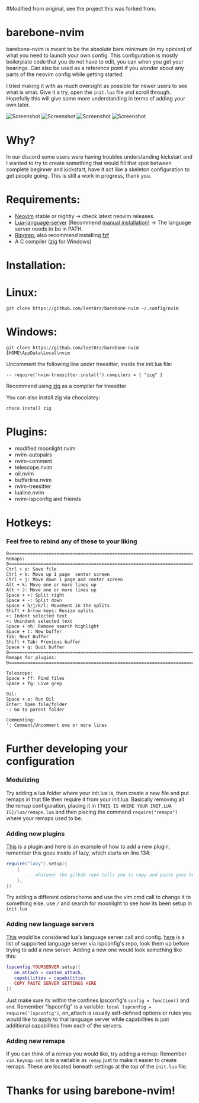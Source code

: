 
#Modified from original, see the project this was forked from.

# barebone-nvim
barebone-nvim is meant to be the absolute bare minimum (in my opinion) of what
you need to launch your own config. This configuration is mostly boilerplate
code that you do not have to edit, you can when you get your bearings. Can also
be used as a reference point if you wonder about any parts of the neovim config
while getting started.

I tried making it with as much oversight as possible for newer users to see what
is what. Give it a try, open the `init.lua` file and scroll through. Hopefully
this will give some more understanding in terms of adding your own later.

![Screenshot](https://i.imgur.com/Rencrzd.png)
![Screenshot](https://i.imgur.com/FFwbTaJ.png)
![Screenshot](https://i.imgur.com/oe7fB4n.png)
![Screenshot](https://i.imgur.com/0Bhvnp2.png)

# Why?
In our discord some users were having troubles understanding kickstart and I
wanted to try to create something that would fill that spot between complete
beginner and kickstart, have it act like a skeleton configuration to get people
going. This is still a work in progress, thank you.

# Requirements:
- [Neovim](https://github.com/neovim/neovim) stable or nightly -> check latest
  neovim releases.
- [Lua-language-server](https://github.com/LuaLS/lua-language-server) (Recommend
  [manual installation](https://luals.github.io/#neovim-install)) -> The
  language server needs to be in PATH.
- [Ripgrep](https://github.com/BurntSushi/ripgrep), also recommend installing
  [fzf](https://github.com/junegunn/fzf)
- A C compiler ([zig](https://ziglang.org/download/) for Windows)

# Installation:
# Linux:
```
git clone https://github.com/leet0rz/barebone-nvim ~/.config/nvim
```
# Windows:
```
git clone https://github.com/leet0rz/barebone-nvim $HOME\AppData\Local\nvim
```
Uncomment the following line under treesitter, inside the init.lua file:

```-- require('nvim-treesitter.install').compilers = { "zig" }```

Recommend using [zig](https://ziglang.org/download/) as a compiler for
treesitter

You can also install zig via chocolatey:
```
choco install zig
```

# Plugins:
- modified moonlight.nvim
- nvim-autopairs
- nvim-comment
- telescope.nvim
- oil.nvim
- bufferline.nvim
- nvim-treesitter
- lualine.nvim
- nvim-lspconfig and friends

# Hotkeys:

### Feel free to rebind any of these to your liking

```
0=============================================================================================0
Remaps:
0=============================================================================================0
Ctrl + s: Save file
Ctrl + k: Move up 1 page  center screen
Ctrl + j: Move down 1 page and center screen
Alt + k: Move one or more lines up
Alt + J: Move one or more lines up
Space + +: Split right
Space + -: Split down
Space + h/j/k/l: Movement in the splits
Shift + Arrow keys: Resize splits
>: Indent selected text
<: Unindent selected text
Space + nh: Remove search highlight
Space + t: New buffer 
Tab: Next Buffer
Shift + Tab: Previous buffer
Space + q: Quit buffer
0=============================================================================================0
Remaps for plugins:
0=============================================================================================0

Telescope:
Space + ff: Find files
Space + fg: Live grep

Oil:
Space + o: Run Oil
Enter: Open file/folder
-: Go to parent folder

Commenting:
': Comment/Uncomment one or more lines
```

# Further developing your configuration
### Modulizing
Try adding a lua folder where your init.lua is, then create a new file and put
remaps in that file then require it from your init.lua. Basically removing all
the remap configuration, placing it in `[THIS IS WHERE YOUR INIT.LUA
IS]/lua/remaps.lua` and then placing the command `require("remaps")` where your
remaps used to be. 

### Adding new plugins
[This](https://github.com/leet0rz/barebone-nvim/blob/main/init.lua#L135-L140) is
a plugin and here is an example of how to add a new plugin, remember this goes
inside of lazy, which starts on line 134:
```lua
require("lazy").setup({
    {
        -- whatever the github repo tells you to copy and paste goes here usually.
    },
})
```
Try adding a different colorscheme and use the vim.cmd call to change it to
something else. use `/` and search for moonlight to see how its been setup in
`init.lua`

### Adding new language servers
[This](https://github.com/leet0rz/barebone-nvim/blob/main/init.lua#L278-L299)
would be considered lua's language server call and config.
[here](https://github.com/neovim/nvim-lspconfig/blob/master/doc/server_configurations.md)
is a list of supported language server via lspconfig's repo, look them up before
trying to add a new server. Adding a new one would look something like this:
```lua
lspconfig.YOURSERVER.setup({
   on_attach = custom_attach,
   capabilities = capabilities
   COPY PASTE SERVER SETTINGS HERE
})
```
Just make sure its within the confines lpsconfig's `config = function()` and
`end`. Remember "lspconfig" is a variable: `local lspconfig =
require('lspconfig')`, on_attach is usually self-defined options or rules you
would like to apply to that language server while capabilities is just
additional capabilities from each of the servers.

### Adding new remaps
If you can think of a remap you would like, try adding a remap: Remember
`vim.keymap.set` is in a variable as `remap` just to make it easier to create
remaps. These are located beneath settings at the top of the `init.lua` file.
# Thanks for using barebone-nvim!
